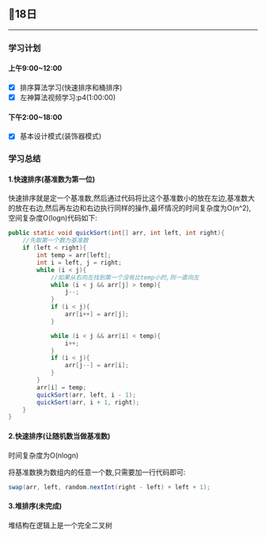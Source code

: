 ## 📖18日

---



### 学习计划

#### 上午9:00~12:00

- [x] 排序算法学习(快速排序和桶排序)
- [x] 左神算法视频学习:p4(1:00:00)

#### 下午2:00~18:00

- [x] 基本设计模式(装饰器模式)

### 学习总结

#### 1.快速排序(基准数为第一位)

快速排序就是定一个基准数,然后通过代码将比这个基准数小的放在左边,基准数大的放在右边,然后再左边和右边执行同样的操作,最坏情况的时间复杂度为O(n^2),空间复杂度O(logn)代码如下:

```java
public static void quickSort(int[] arr, int left, int right){
    //先取第一个数为基准数
    if (left < right){
        int temp = arr[left];
        int i = left, j = right;
        while (i < j){
            //如果从右向左找到第一个没有比temp小的,则一直向左
            while (i < j && arr[j] > temp){
                j--;
            }
            if (i < j){
                arr[i++] = arr[j];
            }

            while (i < j && arr[i] < temp){
                i++;
            }
            if (i < j){
                arr[j--] = arr[i];
            }
        }
        arr[i] = temp;
        quickSort(arr, left, i - 1);
        quickSort(arr, i + 1, right);
    }
}
```

#### 2.快速排序(让随机数当做基准数)

时间复杂度为O(nlogn)

将基准数换为数组内的任意一个数,只需要加一行代码即可:

```java
swap(arr, left, random.nextInt(right - left) + left + 1);
```

#### 3.堆排序(未完成)

堆结构在逻辑上是一个完全二叉树

